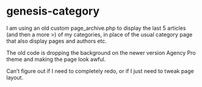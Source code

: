 # genesis-category

I am using an old custom page_archive.php to display the last 5 articles (and then a more >) of my categories, in place of the usual category page that also display pages and authors etc.

The old code is dropping the background on the newer version Agency Pro theme and making the page look awful.

Can’t figure out if I need to completely redo, or if I just need to tweak page layout.
